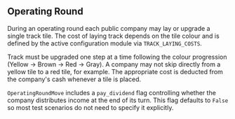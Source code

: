 Operating Round
---------------

During an operating round each public company may lay or upgrade a single track tile.
The cost of laying track depends on the tile colour and is defined by the active
configuration module via `TRACK_LAYING_COSTS`.

Track must be upgraded one step at a time following the colour progression
(Yellow → Brown → Red → Gray). A company may not skip directly from a yellow
 tile to a red tile, for example. The appropriate cost is deducted from the
company's cash whenever a tile is placed.

`OperatingRoundMove` includes a `pay_dividend` flag controlling whether the
company distributes income at the end of its turn. This flag defaults to `False`
so most test scenarios do not need to specify it explicitly.
